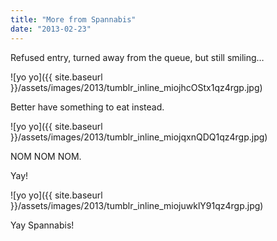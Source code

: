 ```yaml
---
title: "More from Spannabis"
date: "2013-02-23"
---
```


Refused entry, turned away from the queue, but still smiling…

![yo yo]({{ site.baseurl }}/assets/images/2013/tumblr_inline_miojhcOStx1qz4rgp.jpg)

Better have something to eat instead.

![yo yo]({{ site.baseurl }}/assets/images/2013/tumblr_inline_miojqxnQDQ1qz4rgp.jpg)

NOM NOM NOM.

Yay!

![yo yo]({{ site.baseurl }}/assets/images/2013/tumblr_inline_miojuwklY91qz4rgp.jpg)

Yay Spannabis!
